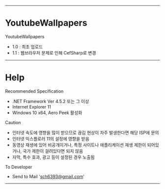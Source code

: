 ****

# YoutubeWallpapers
YoutubeWallpapers
- 1.0 : 최초 업로드
- 1.1 : 웹브라우저 문제로 인해 CefSharp로 변경

****

# Help
Recommended Specification
- .NET Framework Ver 4.5.2 또는 그 이상
- Internet Explorer 11
- Windows 10 x64, Aero Peek 활성화


Caution
- 인터넷 속도에 영향을 많이 받으므로 끊김 현상이 자주 발생한다면 해당 ISP에 문의
- 인터넷 익스플로러 11의 설정에 영향을 받음
- 동영상 재생에 있어 비공개이거나, 특정 사이트나 애플리케이션 재생 제한이 되어있거나, 국가 제한이 걸려있다면 되지 않음
- 자막, 특수 효과, 광고 등이 설정된 경우 노출됨


To Developer
- Send to Mail 'sch6393@gmail.com'

****
